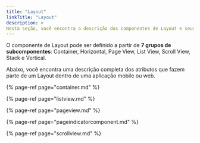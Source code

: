 ```yaml
---
title: "Layout"
linkTitle: "Layout"
description: >
Nesta seção, você encontra a descrição dos componentes de Layout e seus atributos.
---
```


O componente de Layout pode ser definido a partir de **7 grupos de subcomponentes**: Container, Horizontal, Page View, List View, Scroll View, Stack e Vertical.  

Abaixo, você encontra uma descrição completa dos atributos que fazem parte de um Layout dentro de uma aplicação mobile ou web.

{% page-ref page="container.md" %}

{% page-ref page="listview.md" %}

{% page-ref page="pageview.md" %}

{% page-ref page="pageindicatorcomponent.md" %}

{% page-ref page="scrollview.md" %}

